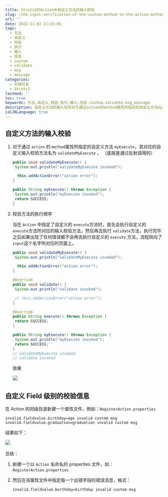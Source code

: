 ```yaml
---
title: Struts2的Action中自定义方法的输入校验
slug: /the-input-verification-of-the-custom-method-in-the-action-method-in-struts2-zuo2wb.html
url: ''
date: 2022-11-03 21:23:05
tags:
  - 方法
  - 自定义
  - 校验
  - 执行
  - 输入
  - 信息
  - custom
  - validate
  - msg
  - message
categories:
  - 后端开发
  - Struts2
lastmod: ''
toc: true
keywords: 方法,自定义,校验,执行,输入,信息,custom,validate,msg,message
description: 自定义方法的输入校验对于通过action​的method​属性所指定的自定义方法myexecute​其对应的自定义输入校验方法名为validatemyexecute​。（底层是通过反射调用的）publicvoidvalidatemyexecute(){systemoutprintln(thisaddactionerror(}publicstringmyexecute()throwsexception{systemoutprintln(returnsuccess_}校验方法的执行顺序当在action​中指定
isCJKLanguage: true
---
```

## 自定义方法的输入校验

1. 对于通过 `action`​ 的 `method`​ 属性所指定的自定义方法 `myExecute`​ ，其对应的自定义输入校验方法名为 `validateMyExecute`​ 。 （底层是通过反射调用的）

   ```java
   public void validateMyExecute() {
   	System.out.println("validateMyExecute invoked");

   	 this.addActionError("action error");
   }

   public String myExecute() throws Exception {
   	System.out.println("myExecute invoked");
   	return SUCCESS;
   }
   ```

2. 校验方法的执行顺序

   当在 `Action`​ 中指定了自定义的 `execute`​ 方法时，首先会执行自定义的 `execute`​ 方法所对应的输入校验方法，然后再去执行 `validate`​ 方法，执行完毕之后如果出现了任何错误都不会再去执行自定义的 `execute`​ 方法，流程转向了 `input`​ 这个名字所对应的页面上。

   ```java
   public void validateMyExecute() {
   	System.out.println("validateMyExecute invoked");

   	 this.addActionError("action error");
   }

   @Override
   public void validate() {
   	System.out.println("validate invoked");

   	// this.addActionError("action error");
   }

   @Override
   public String execute() throws Exception {
   	return SUCCESS;
   }

   public String myExecute() throws Exception {
   	System.out.println("myExecute invoked");
   	return SUCCESS;
   }
   // validateMyExecute invoked
   // validate invoked
   ```

   效果

   ![](https://img1.terwer.space/api/public/20221104001955.png)​

## 自定义 Field 级别的校验信息

在 Action 的同级目录新建一个属性文件，例如：`RegisterAction.properties`​

```properties
invalid.fieldvalue.birthday=age invalid custom msg
invalid.fieldvalue.graduation=graduation invalid custom msg
```

结果如下：

![](https://img1.terwer.space/api/public/20221104004231.png)​

总结：

1. 新建一个以 `Action`​ 名命名的 properties 文件，如： `RegisterAction.properties`​
2. 然后在该属性文件中指定每一个出错字段的错误消息，格式：

   ```properties
   invalid.fieldvalue.borthday=birthday invalid custom msg
   ```

‍